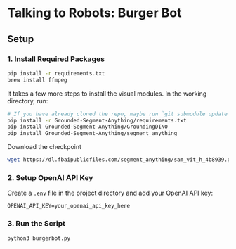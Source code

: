 # Talking to Robots: Burger Bot

## Setup

### 1. Install Required Packages

```bash
pip install -r requirements.txt
brew install ffmpeg
```

It takes a few more steps to install the visual modules. In the working directory, run:

```bash
# If you have already cloned the repo, maybe run `git submodule update --recursive --remote` to update the submodules
pip install -r Grounded-Segment-Anything/requirements.txt
pip install Grounded-Segment-Anything/GroundingDINO
pip install Grounded-Segment-Anything/segment_anything
```

Download the checkpoint

```bash
wget https://dl.fbaipublicfiles.com/segment_anything/sam_vit_h_4b8939.pth
```

### 2. Setup OpenAI API Key

Create a `.env` file in the project directory and add your OpenAI API key:

```.env
OPENAI_API_KEY=your_openai_api_key_here
```

### 3. Run the Script

```bash
python3 burgerbot.py
```
